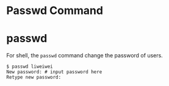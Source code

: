 # Passwd Command
# passwd 

For shell, the `passwd` command change the password of users. 

``` shell
$ passwd liweiwei
New password: # input password here
Retype new password: 
```

